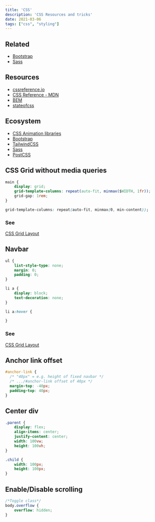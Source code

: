 ```yaml
---
title: 'CSS'
description: 'CSS Resources and tricks'
date: 2021-03-06
tags: ["css", "styling"]
---
```


## Related

- [Bootstrap](/lang/css/bootstrap)
- [Sass](/lang/sass)
## Resources

- [cssreference.io](https://cssreference.io/)
- [CSS Reference - MDN](https://developer.mozilla.org/en-US/docs/Web/CSS/Reference)
- [BEM](https://www.integralist.co.uk/posts/bem/)
- [stateofcss](https://stateofcss.com/)

## Ecosystem

- [CSS Animation libraries](https://css-tricks.com/css-animation-libraries/)
- [Bootstrap](https://getbootstrap.com/docs/)
- [TailwindCSS](https://tailwindcss.com/)
- [Sass](https://sass-lang.com/documentation)
- [PostCSS](https://postcss.org/)

<mc>

<sc>

## CSS Grid without media queries

```css
main {
	display: grid;
	grid-template-columns: repeat(auto-fit, minmax($WIDTH, 1fr));
	grid-gap: 1rem;
}

grid-template-columns: repeat(auto-fit, minmax(0, min-content));
```
### See

[CSS Grid Layout](https://drafts.csswg.org/css-grid/#auto-repeat)

</sc>

<sc>

## Navbar

```css
ul {
	list-style-type: none;
	margin: 0;
	padding: 0;
}

li a {
	display: block;
	text-decoration: none;
}

li a:hover {
  
}
```
### See

[CSS Grid Layout](https://drafts.csswg.org/css-grid/#auto-repeat)

</sc>

<sc>

## Anchor link offset

```css
#anchor-link {
  /* "40px" = e.g. height of fixed navbar */
  /* .../#anchor-link offset of 40px */
  margin-top: -40px;
  padding-top: 40px;
}
```

</sc>

<sc>

## Center div

```css
.parent {
    display: flex;
    align-items: center;
    justify-content: center;
    width: 100vw;
    height: 100vh;
}

.child {
    width: 100px;
    height: 100px;
}
```

</sc>

<sc>

## Enable/Disable scrolling

```css
/*Toggle class*/
body.overflow {
    overflow: hidden;
}
```

</sc>

</mc>